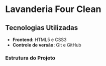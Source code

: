 # Lavanderia Four Clean

## Tecnologias Utilizadas
- **Frontend:** HTML5 e CSS3
- **Controle de versão:** Git e GitHub  

### Estrutura do Projeto
